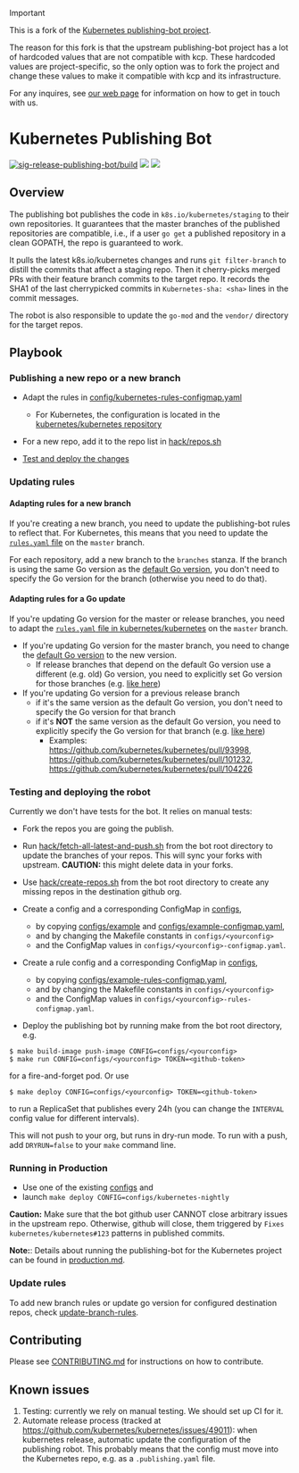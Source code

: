 > [!IMPORTANT]
> This is a fork of the [Kubernetes publishing-bot project](https://github.com/kubernetes/publishing-bot).
>
> The reason for this fork is that the upstream publishing-bot project has a lot of hardcoded values that are
> not compatible with kcp. These hardcoded values are project-specific, so the only option was to fork the
> project and change these values to make it compatible with kcp and its infrastructure.
>
> For any inquires, see [our web page](https://docs.kcp.io/kcp/main/#getting-in-touch) for information on how to
> get in touch with us.

# Kubernetes Publishing Bot

[![sig-release-publishing-bot/build](https://testgrid.k8s.io/q/summary/sig-release-publishing-bot/build/tests_status?style=svg)](https://testgrid.k8s.io/sig-release-publishing-bot#build)
[![](https://img.shields.io/uptimerobot/status/m779759348-04b1f4fd3bb5ce4a810670d2.svg?label=bot)](https://stats.uptimerobot.com/wm4Dyt8kY)
[![](https://img.shields.io/uptimerobot/status/m779759340-0a6b2cb6fee352e75f58ba16.svg?label=last%20publishing%20run)](https://github.com/kubernetes/kubernetes/issues/56876)

## Overview

The publishing bot publishes the code in `k8s.io/kubernetes/staging` to their own repositories. It guarantees that the master branches of the published repositories are compatible, i.e., if a user `go get` a published repository in a clean GOPATH, the repo is guaranteed to work.

It pulls the latest k8s.io/kubernetes changes and runs `git filter-branch` to distill the commits that affect a staging repo. Then it cherry-picks merged PRs with their feature branch commits to the target repo. It records the SHA1 of the last cherrypicked commits in `Kubernetes-sha: <sha>` lines in the commit messages.

The robot is also responsible to update the `go-mod` and the `vendor/` directory for the target repos.

## Playbook

### Publishing a new repo or a new branch

* Adapt the rules in [config/kubernetes-rules-configmap.yaml](configs/kubernetes-rules-configmap.yaml)
  * For Kubernetes, the configuration is located in the [kubernetes/kubernetes repository](https://github.com/kubernetes/kubernetes/blob/master/staging/publishing/rules.yaml)

* For a new repo, add it to the repo list in [hack/repos.sh](hack/repos.sh)

* [Test and deploy the changes](#testing-and-deploying-the-robot)

### Updating rules

#### Adapting rules for a new branch

If you're creating a new branch, you need to update the publishing-bot rules to reflect that. For Kubernetes, this means that you need to update the [`rules.yaml` file](https://github.com/kubernetes/kubernetes/blob/master/staging/publishing/rules.yaml) on the `master` branch.

For each repository, add a new branch to the `branches` stanza. If the branch is using the same Go version as the [default Go version](https://github.com/kubernetes/kubernetes/blob/489fb9bee3f626b3eeb120a5af89ad8c2b2f1c20/staging/publishing/rules.yaml#L10), you don't need to specify the Go version for the branch (otherwise you need to do that).

#### Adapting rules for a Go update

If you're updating Go version for the master or release branches, you need to adapt the [`rules.yaml` file in kubernetes/kubernetes](https://github.com/kubernetes/kubernetes/blob/master/staging/publishing/rules.yaml) on the `master` branch.

* If you're updating Go version for the master branch, you need to change the [default Go version](https://github.com/kubernetes/kubernetes/blob/489fb9bee3f626b3eeb120a5af89ad8c2b2f1c20/staging/publishing/rules.yaml#L10) to the new version.
  * If release branches that depend on the default Go version use a different (e.g. old) Go version, you need to explicitly set Go version for those branches (e.g. [like here](https://github.com/kubernetes/kubernetes/blob/489fb9bee3f626b3eeb120a5af89ad8c2b2f1c20/staging/publishing/rules.yaml#L37))
* If you're updating Go version for a previous release branch
  * if it's the same version as the default Go version, you don't need to specify the Go version for that branch
  * if it's **NOT** the same version as the default Go version, you need to explicitly specify the Go version for that branch (e.g. [like here](https://github.com/kubernetes/kubernetes/blob/489fb9bee3f626b3eeb120a5af89ad8c2b2f1c20/staging/publishing/rules.yaml#L37))
    * Examples: https://github.com/kubernetes/kubernetes/pull/93998, https://github.com/kubernetes/kubernetes/pull/101232, https://github.com/kubernetes/kubernetes/pull/104226

### Testing and deploying the robot

Currently we don't have tests for the bot. It relies on manual tests:

* Fork the repos you are going the publish.
* Run [hack/fetch-all-latest-and-push.sh](hack/fetch-all-latest-and-push.sh) from the bot root directory to update the branches of your repos. This will sync your forks with upstream. **CAUTION:** this might delete data in your forks.
* Use [hack/create-repos.sh](hack/create-repos.sh) from the bot root directory to create any missing repos in the destination github org.

* Create a config and a corresponding ConfigMap in [configs](configs),
  - by copying [configs/example](configs/example) and [configs/example-configmap.yaml](configs/example-configmap.yaml),
  - and by changing the Makefile constants in `configs/<yourconfig>`
  - and the ConfigMap values in  `configs/<yourconfig>-configmap.yaml`.

* Create a rule config and a corresponding ConfigMap in [configs](configs),
  - by copying [configs/example-rules-configmap.yaml](configs/example-rules-configmap.yaml),
  - and by changing the Makefile constants in `configs/<yourconfig>`
  - and the ConfigMap values in  `configs/<yourconfig>-rules-configmap.yaml`.

* Deploy the publishing bot by running make from the bot root directory, e.g.

```shell
$ make build-image push-image CONFIG=configs/<yourconfig>
$ make run CONFIG=configs/<yourconfig> TOKEN=<github-token>
```

  for a fire-and-forget pod. Or use

```shell
$ make deploy CONFIG=configs/<yourconfig> TOKEN=<github-token>
```

  to run a ReplicaSet that publishes every 24h (you can change the `INTERVAL` config value for different intervals).

This will not push to your org, but runs in dry-run mode. To run with a push, add `DRYRUN=false` to your `make` command line.

### Running in Production

* Use one of the existing [configs](configs) and
* launch `make deploy CONFIG=configs/kubernetes-nightly`

**Caution:** Make sure that the bot github user CANNOT close arbitrary issues in the upstream repo. Otherwise, github will close, them triggered by `Fixes kubernetes/kubernetes#123` patterns in published commits.

**Note:**: Details about running the publishing-bot for the Kubernetes project can be found in [production.md](production.md).


### Update rules

To add new branch rules or update go version for configured destination repos, check [update-branch-rules](cmd/update-rules/README.md).

## Contributing

Please see [CONTRIBUTING.md](CONTRIBUTING.md) for instructions on how to contribute.

## Known issues

1. Testing: currently we rely on manual testing. We should set up CI for it.
2. Automate release process (tracked at https://github.com/kubernetes/kubernetes/issues/49011): when kubernetes release, automatic update the configuration of the publishing robot. This probably means that the config must move into the Kubernetes repo, e.g. as a `.publishing.yaml` file.
